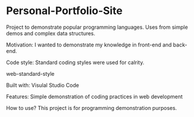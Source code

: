 # Personal-Portfolio-Site
Project to demonstrate popular programming languages. Uses from simple demos and complex data structures.

Motivation: I wanted to demonstrate my knowledge in front-end and back-end.

Code style: Standard coding styles were used for calrity.

web-standard-style

Built with: Visulal Studio Code

Features: Simple demonstration of coding practices in web development

How to use? This project is for programming demonstration purposes.
